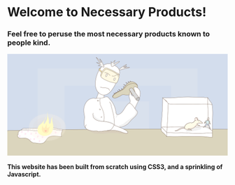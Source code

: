 # Welcome to Necessary Products!

### Feel free to peruse the most necessary products known to people kind.

![scientist in a lab creating necessary products](./lab.png)

**This website has been built from scratch using CSS3, and a sprinkling of Javascript.**